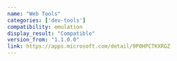 ```yaml
---
name: "Web Tools"
categories: ['dev-tools']
compatibility: emulation
display_result: "Compatible"
version_from: "1.1.0.0"
link: https://apps.microsoft.com/detail/9P0HPCTKXRGZ
---
```

